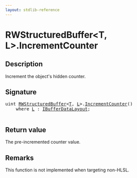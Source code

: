 ```yaml
---
layout: stdlib-reference
---
```


# RWStructuredBuffer\<T, L\>\.IncrementCounter

## Description

Increment the object's hidden counter.



## Signature 

<pre>
<span class="code_keyword">uint</span> <a href="../types/rwstructuredbuffer-012c/index.html" class="code_type">RWStructuredBuffer</a>&lt;<a href="../types/rwstructuredbuffer-012c/index.html#typeparam-T" class="code_type">T</a>, <a href="../types/rwstructuredbuffer-012c/index.html#typeparam-L" class="code_type">L</a>&gt;.<a href="incrementcounter-09.html">IncrementCounter</a>()
    <span class='code_keyword'>where</span> <a href="../types/rwstructuredbuffer-012c/index.html#typeparam-L" class="code_type">L</a> : <a href="../interfaces/ibufferdatalayout-017b/index.html" class="code_type">IBufferDataLayout</a>;

</pre>

## Return value
The pre-incremented counter value.

## Remarks

This function is not implemented when targeting non-HLSL.


